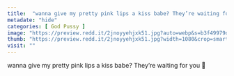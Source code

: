 ```yaml
---
title:  "wanna give my pretty pink lips a kiss babe? They’re waiting for you 💋"
metadate: "hide"
categories: [ God Pussy ]
image: "https://preview.redd.it/2jnoyyehjxk51.jpg?auto=webp&s=b3f49979df7cc5d48bbf2f2265525b96b0ff2d5c"
thumb: "https://preview.redd.it/2jnoyyehjxk51.jpg?width=1080&crop=smart&auto=webp&s=c72f57732a107c762f8c5c3c4f9aa98a8d4523ac"
visit: ""
---
```

wanna give my pretty pink lips a kiss babe? They’re waiting for you 💋
